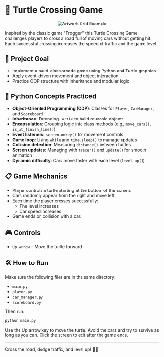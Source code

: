 # 🐢 Turtle Crossing Game

<p align="center">
  <img src="https://redeem-innovations.com/wp-content/uploads/2025/06/turtle-crossing.jpg" alt="Artwork Grid Example" />
</p>

Inspired by the classic game "Frogger," this Turtle Crossing Game challenges players to cross a road full of moving cars without getting hit. Each successful crossing increases the speed of traffic and the game level.

## 🎯 Project Goal

- Implement a multi-class arcade game using Python and Turtle graphics
- Apply event-driven movement and object interaction
- Practice OOP structure with inheritance and modular logic

## 🧠 Python Concepts Practiced

- **Object-Oriented Programming (OOP)**: Classes for `Player`, `CarManager`, and `Scoreboard`
- **Inheritance**: Extending `Turtle` to build reusable objects
- **Encapsulation**: Grouping logic into class methods (e.g., `move_cars()`, `is_at_finish_line()`)
- **Event listeners**: `screen.onkey()` for movement controls
- **Game loop**: Using `while` and `time.sleep()` to manage updates
- **Collision detection**: Measuring `distance()` between turtles
- **Screen updates**: Managing with `tracer()` and `update()` for smooth animation
- **Dynamic difficulty**: Cars move faster with each level (`level_up()`)

## 📋 Game Mechanics

- Player controls a turtle starting at the bottom of the screen.
- Cars randomly appear from the right and move left.
- Each time the player crosses successfully:
  - The level increases
  - Car speed increases
- Game ends on collision with a car.

## 🎮 Controls

- `Up Arrow` – Move the turtle forward

## 🛠 How to Run

Make sure the following files are in the same directory:
- `main.py`  
- `player.py`  
- `car_manager.py`  
- `scoreboard.py`

Then run:

```bash
python main.py
```

Use the Up arrow key to move the turtle. Avoid the cars and try to survive as long as you can. Click the screen to exit after the game ends.

---

Cross the road, dodge traffic, and level up! 🚗🐢
